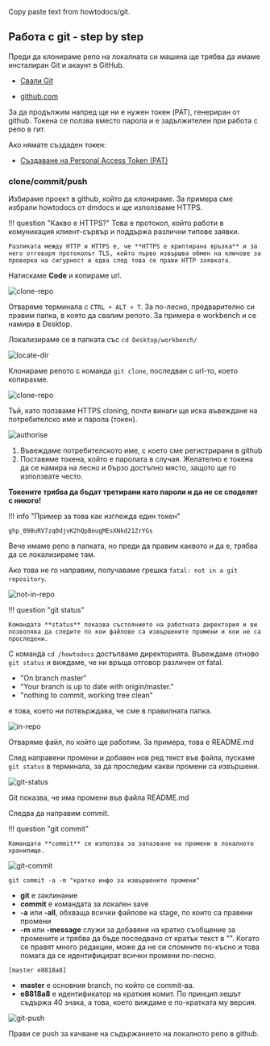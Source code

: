 Copy paste text from howtodocs/git.

## Работа с git - step by step

Преди да клонираме репо на локалната си машина ще трябва да имаме инсталиран Git и акаунт в GitHub.

- [Свали Git](https://git-scm.com/downloads)

- [github.com](https://github.com/)

За да продължим напред ще ни е нужен токен (PAT), генериран от github. Токена се ползва вместо парола и е задължителен при работа с репо в гит.

Ако нямате създаден токен:

- [Създаване на Personal Access Token (PAT)](git.md)

### clone/commit/push

Избираме проект в github, който да клонираме. За примера сме избрали howtodocs от dmdocs и ще използваме HTTPS.

!!! question "Какво е HTTPS?"
    Това е протокол, който работи в комуникация клиент-сървър и поддържа различни типове заявки.

    Разликата между HTTP и HTTPS е, че **HTTPS е криптирана връзка** и за него отговаря протоколът TLS, който първо извършва обмен на ключове за проверка на сигурност и едва след това се прави HTTP заявката.

Натискаме **Code** и копираме url.

![clone-repo](../img/how-to-clone.png)

Отваряме терминала с `CTRL + ALT + T`. За по-лесно, предварително си правим папка, в която да свалим репото. За примера е workbench и се намира в Desktop.

Локализираме се в папката със `cd Desktop/workbench/`

![locate-dir](../img/locate-folder.png)

Клонираме репото с команда `git clone`, последван с url-то, което копирахме.

![clone-repo](../img/git-clone.png)

Тъй, като ползваме HTTPS cloning, почти винаги ще иска въвеждане на потребителско име и парола (токен).

![authorise](../img/login-with-token.png)

1. Въвеждаме потребителското име, с което сме регистрирани в github
2. Поставяме токена, който е паролата в случая. Желателно е токена да се намира на лесно и бързо достъпно място, защото ще го използвате често. 

**Токените трябва да бъдат третирани като пароли и да не се споделят с никого!**

!!! info "Пример за това как изглежда един токен"

    ghp_090uRV7zq0djvK2hQpBeugMEsXNkd21ZrYGs

Вече имаме репо в папката, но преди да правим каквото и да е, трябва да се локализираме там.

Ако това не го направим, получаваме грешка `fatal: not in a git repository`.

![not-in-repo](../img/git-status-check.png)

!!! question "git status"

    Командата **status** показва състоянието на работната директория и ви позволява да следите по кои файлове са извършените промени и кои не са проследени.

С команда `cd /howtodocs` достъпваме директорията. Въвеждаме отново `git status` и виждаме, че ни връща отговор различен от fatal.



- "On branch master"
- "Your branch is up to date with origin/master."
- "nothing to commit, working tree clean"

е това, което ни потвърждава, че сме в правилната папка.

![in-repo](../img/located-repository.png)

Отваряме файл, по който ще работим. За примера, това е README.md

След направени промени и добавен нов ред текст във файла, пускаме `git status` в терминала, за да проследим какви промени са извършени.

![git-status](../img/modified-file.png)

Git показва, че има промени във файла README.md

Следва да направим commit.

!!! question "git commit"

    Командата **commit** се използва за запазване на промени в локалното хранилище.

![git-commit](../img/successful-commit.png)

`git commit -a -m "кратко инфо за извършените промени"`

- **git** е заклинание
- **commit** е командата за локален save
- **-a** или **-all**, обхваща всички файлове на stage, по които са правени промени
- **-m** или **-message** служи за добавяне на кратко съобщение за промените и трябва да бъде последвано от кратък текст в "". Когато се правят много редакции, може да не си спомните по-късно и това помага да се идентифицират всички промени по-лесно. 

`[master e8818a8]`

- **master** е основния branch, по който се commit-ва.
- **e8818a8** е идентификатор на краткия комит. По принцип хешът съдържа 40 знака, а това, което виждаме е по-кратката му версия.

![git-push](../img/successful-push.png)

Прави се push за качване на съдържанието на локалното репо в github.













